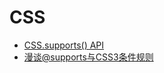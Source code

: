 # CSS

- [CSS.supports() API](https://caniuse.com/#feat=css-supports-api)
- [漫谈@supports与CSS3条件规则](https://blog.csdn.net/hfahe/article/details/8619480)
